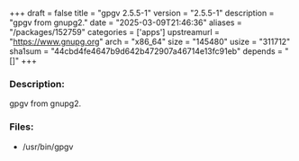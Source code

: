 +++
draft = false
title = "gpgv 2.5.5-1"
version = "2.5.5-1"
description = "gpgv from gnupg2."
date = "2025-03-09T21:46:36"
aliases = "/packages/152759"
categories = ['apps']
upstreamurl = "https://www.gnupg.org"
arch = "x86_64"
size = "145480"
usize = "311712"
sha1sum = "44cbd4fe4647b9d642b472907a46714e13fc91eb"
depends = "[]"
+++
### Description: 
gpgv from gnupg2.

### Files: 
* /usr/bin/gpgv
